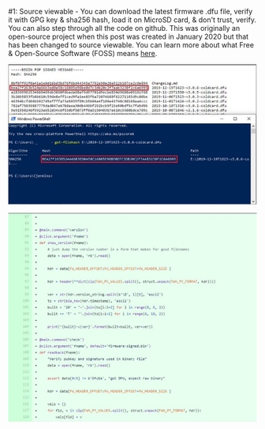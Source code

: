 #1: Source viewable - You can download the latest firmware .dfu file, verify it with GPG key & sha256 hash, load it on MicroSD card, & don't trust, verify. You can also step through all the code on github. This was originally an open-source project when this post was created in January 2020 but that has been changed to source viewable. You can learn more about what Free & Open-Source Software (FOSS) means [here](https://en.wikipedia.org/wiki/Free_and_open-source_software).

![](assets/14.jpg)

![](assets/15.jpg)
